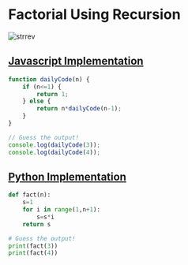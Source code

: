 # Factorial Using Recursion

![strrev](./code.png)

## [Javascript Implementation](./fact.js)

```js
function dailyCode(n) {
    if (n<=1) {
        return 1;
    } else {
        return n*dailyCode(n-1);
    }
}

// Guess the output!
console.log(dailyCode(3)); 
console.log(dailyCode(4)); 
```
## [Python Implementation](./fact.py)

```python
def fact(n):
    s=1
    for i in range(1,n+1):
        s=s*i
    return s

# Guess the output!
print(fact(3))
print(fact(4))
```